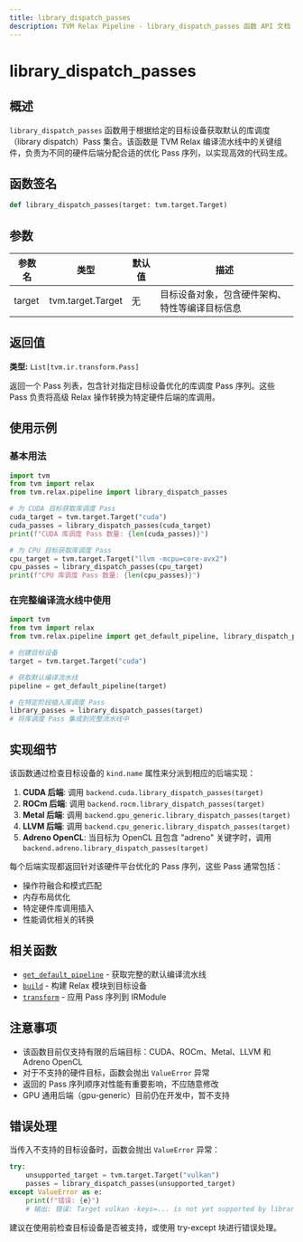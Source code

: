 ```yaml
---
title: library_dispatch_passes
description: TVM Relax Pipeline - library_dispatch_passes 函数 API 文档
---
```


# library_dispatch_passes

## 概述

`library_dispatch_passes` 函数用于根据给定的目标设备获取默认的库调度（library dispatch）Pass 集合。该函数是 TVM Relax 编译流水线中的关键组件，负责为不同的硬件后端分配合适的优化 Pass 序列，以实现高效的代码生成。

## 函数签名

```python
def library_dispatch_passes(target: tvm.target.Target)
```

## 参数

| 参数名 | 类型 | 默认值 | 描述 |
|--------|------|--------|------|
| target | tvm.target.Target | 无 | 目标设备对象，包含硬件架构、特性等编译目标信息 |

## 返回值

**类型:** `List[tvm.ir.transform.Pass]`

返回一个 Pass 列表，包含针对指定目标设备优化的库调度 Pass 序列。这些 Pass 负责将高级 Relax 操作转换为特定硬件后端的库调用。

## 使用示例

### 基本用法

```python
import tvm
from tvm import relax
from tvm.relax.pipeline import library_dispatch_passes

# 为 CUDA 目标获取库调度 Pass
cuda_target = tvm.target.Target("cuda")
cuda_passes = library_dispatch_passes(cuda_target)
print(f"CUDA 库调度 Pass 数量: {len(cuda_passes)}")

# 为 CPU 目标获取库调度 Pass
cpu_target = tvm.target.Target("llvm -mcpu=core-avx2")
cpu_passes = library_dispatch_passes(cpu_target)
print(f"CPU 库调度 Pass 数量: {len(cpu_passes)}")
```

### 在完整编译流水线中使用

```python
import tvm
from tvm import relax
from tvm.relax.pipeline import get_default_pipeline, library_dispatch_passes

# 创建目标设备
target = tvm.target.Target("cuda")

# 获取默认编译流水线
pipeline = get_default_pipeline(target)

# 在特定阶段插入库调度 Pass
library_passes = library_dispatch_passes(target)
# 将库调度 Pass 集成到完整流水线中
```

## 实现细节

该函数通过检查目标设备的 `kind.name` 属性来分派到相应的后端实现：

1. **CUDA 后端**: 调用 `backend.cuda.library_dispatch_passes(target)`
2. **ROCm 后端**: 调用 `backend.rocm.library_dispatch_passes(target)`
3. **Metal 后端**: 调用 `backend.gpu_generic.library_dispatch_passes(target)`
4. **LLVM 后端**: 调用 `backend.cpu_generic.library_dispatch_passes(target)`
5. **Adreno OpenCL**: 当目标为 OpenCL 且包含 "adreno" 关键字时，调用 `backend.adreno.library_dispatch_passes(target)`

每个后端实现都返回针对该硬件平台优化的 Pass 序列，这些 Pass 通常包括：
- 操作符融合和模式匹配
- 内存布局优化
- 特定硬件库调用插入
- 性能调优相关的转换

## 相关函数

- [`get_default_pipeline`](./get_default_pipeline.md) - 获取完整的默认编译流水线
- [`build`](./build.md) - 构建 Relax 模块到目标设备
- [`transform`](./transform.md) - 应用 Pass 序列到 IRModule

## 注意事项

- 该函数目前仅支持有限的后端目标：CUDA、ROCm、Metal、LLVM 和 Adreno OpenCL
- 对于不支持的硬件目标，函数会抛出 `ValueError` 异常
- 返回的 Pass 序列顺序对性能有重要影响，不应随意修改
- GPU 通用后端（gpu-generic）目前仍在开发中，暂不支持

## 错误处理

当传入不支持的目标设备时，函数会抛出 `ValueError` 异常：

```python
try:
    unsupported_target = tvm.target.Target("vulkan")
    passes = library_dispatch_passes(unsupported_target)
except ValueError as e:
    print(f"错误: {e}")
    # 输出: 错误: Target vulkan -keys=... is not yet supported by library dispatch passes.
```

建议在使用前检查目标设备是否被支持，或使用 try-except 块进行错误处理。